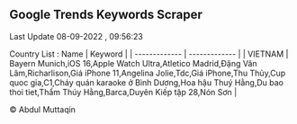 

## Google Trends Keywords Scraper 
 
Last Update 08-09-2022 , 09:56:23

Country List :
 Name  | Keyword |
| ------------- | ------------- |
| VIETNAM | Bayern Munich,iOS 16,Apple Watch Ultra,Atletico Madrid,Đặng Văn Lâm,Richarlison,Giá iPhone 11,Angelina Jolie,Tdc,Giá iPhone,Thu Thủy,Cup quoc gia,C1,Cháy quán karaoke ở Bình Dương,Hoa hậu Thuý Hằng,Du bao thoi tiet,Thẩm Thúy Hằng,Barca,Duyên Kiếp tập 28,Nón Sơn |



© Abdul Muttaqin 
